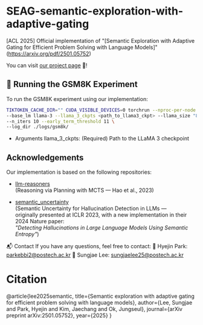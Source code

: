 # SEAG-semantic-exploration-with-adaptive-gating
[ACL 2025] Official implementation of "[Semantic Exploration with Adaptive Gating for Efficient Problem Solving with Language Models]"(https://arxiv.org/pdf/2501.05752)

You can visit [our project page](https://sjaelee25.github.io/seag/) 🚀!

## 🚀 Running the GSM8K Experiment
To run the GSM8K experiment using our implementation:

```bash
TIKTOKEN_CACHE_DIR="" CUDA_VISIBLE_DEVICES=0 torchrun --nproc-per-node 1 --master-port 1554 expample_gsm8k/inference.py \
--base_lm llama-3 --llama_3_ckpts <path_to_llama3_ckpt> --llama_size "8B-Instruct" \
--n_iters 10 --early_term_threshold 11 \
--log_dir ./logs/gsm8k/
```

- Arguments
llama_3_ckpts: (Required) Path to the LLaMA 3 checkpoint

## Acknowledgements

Our implementation is based on the following repositories:

- [llm-reasoners](https://github.com/maitrix-org/llm-reasoners)  
  (Reasoning via Planning with MCTS — Hao et al., 2023)

- [semantic_uncertainty](https://github.com/lorenzkuhn/semantic_uncertainty)  
  (Semantic Uncertainty for Hallucination Detection in LLMs —  
   originally presented at ICLR 2023, with a new implementation in their 2024 Nature paper:  
   *"Detecting Hallucinations in Large Language Models Using Semantic Entropy"*)

📬 Contact
If you have any questions, feel free to contact:
📧 Hyejin Park: parkebbi2@postech.ac.kr
📧 Sungjae Lee: sungjaelee25@postech.ac.kr

# Citation
@article{lee2025semantic,
  title={Semantic exploration with adaptive gating for efficient problem solving with language models},
  author={Lee, Sungjae and Park, Hyejin and Kim, Jaechang and Ok, Jungseul},
  journal={arXiv preprint arXiv:2501.05752},
  year={2025}
}